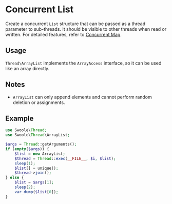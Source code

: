 # Concurrent List

Create a concurrent `List` structure that can be passed as a thread parameter to sub-threads. It should be visible to other threads when read or written. For detailed features, refer to [Concurrent Map](thread/map.md).

## Usage
`Thread\ArrayList` implements the `ArrayAccess` interface, so it can be used like an array directly.

## Notes
- `ArrayList` can only append elements and cannot perform random deletion or assignments.

## Example

```php
use Swoole\Thread;
use Swoole\Thread\ArrayList;

$args = Thread::getArguments();
if (empty($args)) {
    $list = new ArrayList;
    $thread = Thread::exec(__FILE__, $i, $list);
    sleep(1);
    $list[] = unique();
    $thread->join();
} else {
    $list = $args[1];
    sleep(2);
    var_dump($list[0]);
}
```
